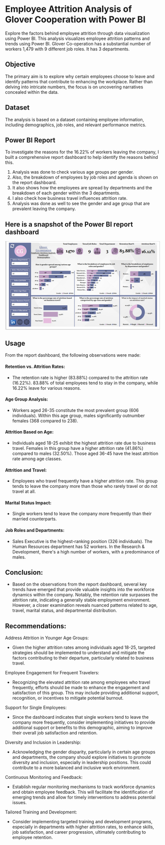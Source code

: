 # Employee Attrition Analysis of Glover Cooperation with Power BI

Explore the factors behind employee attrition through data visualization using Power BI. This analysis visualizes employee attrition patterns and trends using Power BI. 
Glover Co-operation has a substantial number of workers 1,479 with 9 different job roles. It has 3 departments.

## Objective

The primary aim is to explore why certain employees choose to leave and identify patterns that contribute to enhancing the workplace. Rather than delving into intricate numbers, the focus is on uncovering narratives concealed within the data.

## Dataset

The analysis is based on a dataset containing employee information, including demographics, job roles, and relevant performance metrics.

## Power BI Report
To investigate the reasons for the 16.22% of workers leaving the company, I built a comprehensive report dashboard to help identify the reasons behind this. 


1. Analysis was done to check various age groups per gender.
2. Also, the breakdown of employees by job roles and agenda is shown on the report dashboard.
3. It also shows how the employees are spread by departments and the breakdown of each gender within the 3 departments.
4. I also check how business travel influences attrition rate.
5. Analysis was done as well to see the gender and age group that are prevalent leaving the company. 


## Here is a snapshot of the Power BI report dashboard
![report Dashboard](Report_dashboard/Report_Dashboard.png)

## Usage

From the report dashboard, the following observations were made:

#### Retention vs. Attrition Rates:

- The retention rate is higher (83.88%) compared to the attrition rate (16.22%).
83.88% of total employees tend to stay in the company, while 16.22% leave for various reasons.

#### Age Group Analysis:

- Workers aged 26-35 constitute the most prevalent group (606 individuals).
Within this age group, males significantly outnumber females (368 compared to 238).

#### Attrition Based on Age:

- Individuals aged 18-25 exhibit the highest attrition rate due to business travel.
Females in this group have a higher attrition rate (41.86%) compared to males (32.50%).
Those aged 36-45 have the least attrition rate among age classes.

#### Attrition and Travel:

- Employees who travel frequently have a higher attrition rate.
This group tends to leave the company more than those who rarely travel or do not travel at all.

#### Marital Status Impact:

- Single workers tend to leave the company more frequently than their married counterparts.

#### Job Roles and Departments:

- Sales Executive is the highest-ranking position (326 individuals).
The Human Resources department has 52 workers.
In the Research & Development, there's a high number of workers, with a predominance of males.


## Conclusion:
- Based on the observations from the report dashboard, several key trends have emerged that provide valuable insights into the workforce dynamics within the company. Notably, the retention rate surpasses the attrition rate, indicating a generally stable employment environment. However, a closer examination reveals nuanced patterns related to age, travel, marital status, and departmental distribution.

## Recommendations:
Address Attrition in Younger Age Groups:
- Given the higher attrition rates among individuals aged 18-25, targeted strategies should be implemented to understand and mitigate the factors contributing to their departure, particularly related to business travel.

Employee Engagement for Frequent Travelers:
- Recognizing the elevated attrition rate among employees who travel frequently, efforts should be made to enhance the engagement and satisfaction of this group. This may include providing additional support, recognition, or incentives to mitigate potential burnout.

Support for Single Employees:
- Since the dashboard indicates that single workers tend to leave the company more frequently, consider implementing initiatives to provide additional support or benefits to this demographic, aiming to improve their overall job satisfaction and retention.

Diversity and Inclusion in Leadership:
- Acknowledging the gender disparity, particularly in certain age groups and departments, the company should explore initiatives to promote diversity and inclusion, especially in leadership positions. This could contribute to a more balanced and inclusive work environment.

Continuous Monitoring and Feedback:
- Establish regular monitoring mechanisms to track workforce dynamics and obtain employee feedback. This will facilitate the identification of emerging trends and allow for timely interventions to address potential issues.

Tailored Training and Development:
- Consider implementing targeted training and development programs, especially in departments with higher attrition rates, to enhance skills, job satisfaction, and career progression, ultimately contributing to employee retention.
